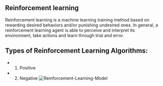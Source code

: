 ## Reinforcement learning
Reinforcement learning is a machine learning training method based on rewarding desired behaviors and/or punishing undesired ones. In general, a reinforcement learning agent is able to perceive and interpret its environment, take actions and learn through trial and error.
## Types of Reinforcement Learning Algorithms:
 - 1. Positive
 - 2. Negative
![Reinforcement-Learning-Model](https://github.com/ThisIs-Developer/Python/assets/109382325/e50c8238-a370-4481-b70f-cd6e186a2213)
